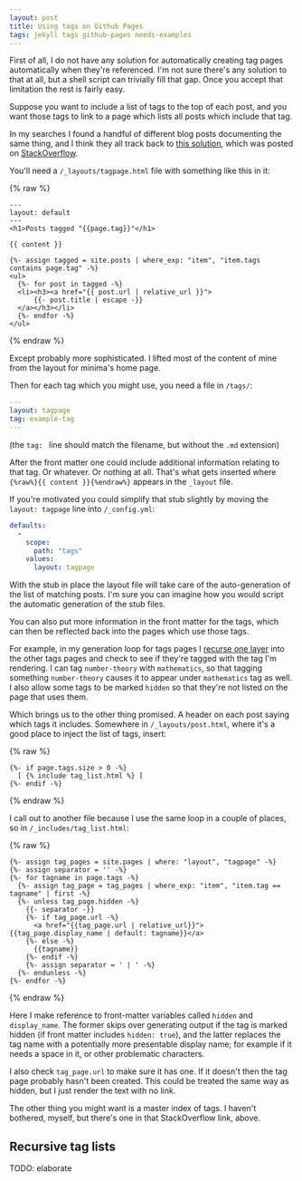 ```yaml
---
layout: post
title: Using tags on Github Pages
tags: jekyll tags github-pages needs-examples
---
```

First of all, I do not have any solution for automatically creating tag
pages automatically when they're referenced.  I'm not sure there's any
solution to that at all, but a shell script can trivially fill that gap.
Once you accept that limitation the rest is fairly easy.

Suppose you want to include a list of tags to the top of each post, and
you want those tags to link to a page which lists all posts which
include that tag.

In my searches I found a handful of different blog posts documenting the
same thing, and I think they all track back to [this solution][a
solution], which was posted on [StackOverflow][a so solution].

You'll need a `/_layouts/tagpage.html` file with something like this in
it:

{% raw %}
```liquid
---
layout: default
---
<h1>Posts tagged "{{page.tag}}"</h1>

{{ content }}

{%- assign tagged = site.posts | where_exp: "item", "item.tags contains page.tag" -%}
<ul>
  {%- for post in tagged -%}
  <li><h3><a href="{{ post.url | relative_url }}">
      {{- post.title | escape -}}
  </a></h3></li>
  {%- endfor -%}
</ul>
```
{% endraw %}

Except probably more sophisticated.  I lifted most of the content of
mine from the layout for minima's home page.

Then for each tag which you might use, you need a file in `/tags/`:

```yaml
---
layout: tagpage
tag: example-tag
---
```

(the `tag: ` line should match the filename, but without the `.md`
extension)

After the front matter one could include additional information relating to
that tag.  Or whatever.  Or nothing at all.  That's what gets inserted
where `{%raw%}{{ content }}{%endraw%}` appears in the `_layout` file.

If you're motivated you could simplify that stub slightly by moving the
`layout: tagpage` line into `/_config.yml`:

```yaml
defaults:
  -
    scope:
      path: "tags"
    values:
      layout: tagpage
```

With the stub in place the layout file will take care of the
auto-generation of the list of matching posts.  I'm sure you can imagine
how you would script the automatic generation of the stub files.

You can also put more information in the front matter for the tags,
which can then be reflected back into the pages which use those tags.

For example, in my generation loop for tags pages I [recurse one
layer](#recursive-tag-lists) into the other tags pages and check to see
if they're tagged with the tag I'm rendering.  I can tag `number-theory`
with `mathematics`, so that tagging something `number-theory` causes it
to appear under `mathematics` tag as well.  I also allow some tags to be
marked `hidden` so that they're not listed on the page that uses them.

Which brings us to the other thing promised.  A header on each
post saying which tags it includes.  Somewhere in `/_layouts/post.html`,
where it's a good place to inject the list of tags, insert:

{% raw %}
```liquid
{%- if page.tags.size > 0 -%}
  [ {% include tag_list.html %} ]
{%- endif -%}
```
{% endraw %}

I call out to another file because I use the same loop in a couple of
places, so in `/_includes/tag_list.html`:

{% raw %}
```liquid
{%- assign tag_pages = site.pages | where: "layout", "tagpage" -%}
{%- assign separator = '' -%}
{%- for tagname in page.tags -%}
  {%- assign tag_page = tag_pages | where_exp: "item", "item.tag == tagname" | first -%}
  {%- unless tag_page.hidden -%}
    {{- separator -}}
    {%- if tag_page.url -%}
      <a href="{{tag_page.url | relative_url}}">{{tag_page.display_name | default: tagname}}</a>
    {%- else -%}
      {{tagname}}
    {%- endif -%}
    {%- assign separator = ' | ' -%}
  {%- endunless -%}
{%- endfor -%}
```
{% endraw %}

Here I make reference to front-matter variables called `hidden` and
`display_name`.  The former skips over generating output if the tag is
marked hidden (if front matter includes `hidden: true`), and the latter
replaces the tag name with a potentially more presentable display name;
for example if it needs a space in it, or other problematic characters.

I also check `tag_page.url` to make sure it has one.  If it doesn't then
the tag page probably hasn't been created.  This could be treated the
same way as hidden, but I just render the text with no link.

The other thing you might want is a master index of tags.  I haven't
bothered, myself, but there's one in that StackOverflow link, above.

## Recursive tag lists

TODO: elaborate


[a solution]: <https://christianspecht.de/2014/10/25/separate-pages-per-tag-category-with-jekyll-without-plugins/>
[a so solution]: <https://stackoverflow.com/a/21002505/2417578>
